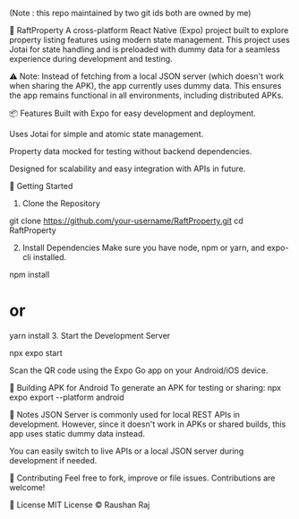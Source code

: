 (Note : this repo maintained by two git ids both are owned by me)

🏡 RaftProperty
A cross-platform React Native (Expo) project built to explore property listing features using modern state management. This project uses Jotai for state handling and is preloaded with dummy data for a seamless experience during development and testing.

⚠️ Note: Instead of fetching from a local JSON server (which doesn't work when sharing the APK), the app currently uses dummy data. This ensures the app remains functional in all environments, including distributed APKs.

📦 Features
Built with Expo for easy development and deployment.

Uses Jotai for simple and atomic state management.

Property data mocked for testing without backend dependencies.

Designed for scalability and easy integration with APIs in future.

🚀 Getting Started
1. Clone the Repository

git clone https://github.com/your-username/RaftProperty.git
cd RaftProperty

2. Install Dependencies
Make sure you have node, npm or yarn, and expo-cli installed.

npm install

# or
yarn install
3. Start the Development Server

npx expo start

Scan the QR code using the Expo Go app on your Android/iOS device.

📱 Building APK for Android
To generate an APK for testing or sharing:
npx expo export --platform android

🧪 Notes
JSON Server is commonly used for local REST APIs in development. However, since it doesn't work in APKs or shared builds, this app uses static dummy data instead.

You can easily switch to live APIs or a local JSON server during development if needed.

🤝 Contributing
Feel free to fork, improve or file issues. Contributions are welcome!

📄 License
MIT License © Raushan Raj

